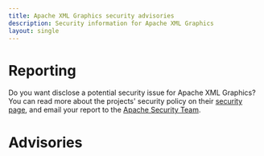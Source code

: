 ```yaml
---
title: Apache XML Graphics security advisories
description: Security information for Apache XML Graphics
layout: single
---
```


# Reporting

Do you want disclose a potential security issue for Apache XML Graphics? You can read more about the projects' security policy on their [security page](https://xmlgraphics.apache.org/security.html), and email your report to the  [Apache Security Team](mailto:security@apache.org).

# Advisories